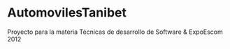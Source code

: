 AutomovilesTanibet
==================

Proyecto para la materia Técnicas de desarrollo de Software &amp; ExpoEscom 2012